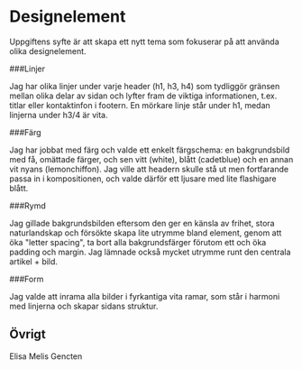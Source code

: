 Designelement
=======================

Uppgiftens syfte är att skapa ett nytt tema som fokuserar på att använda olika
designelement.

###Linjer

Jag har olika linjer under varje header (h1, h3, h4) som tydliggör gränsen mellan
olika delar av sidan och lyfter fram de viktiga informationen, t.ex. titlar eller
kontaktinfon i footern. En mörkare linje står under h1, medan linjerna under h3/4 är vita.

###Färg

Jag har jobbat med färg och valde ett enkelt färgschema: en bakgrundsbild med få, omättade
färger, och sen vitt (white), blått (cadetblue) och en annan vit nyans (lemonchiffon).
Jag ville att headern skulle stå ut men fortfarande passa in i kompositionen, och valde därför ett ljusare med lite flashigare blått.

###Rymd

Jag gillade bakgrundsbilden eftersom den ger en känsla av frihet, stora naturlandskap
och försökte skapa lite utrymme bland element, genom att öka "letter spacing", ta bort alla
bakgrundsfärger förutom ett och öka padding och margin. Jag lämnade också mycket utrymme
runt den centrala artikel + bild.

###Form

Jag valde att inrama alla bilder i fyrkantiga vita ramar, som står i harmoni med linjerna
och skapar sidans struktur.



Övrigt
-----------------------

Elisa Melis Gencten

